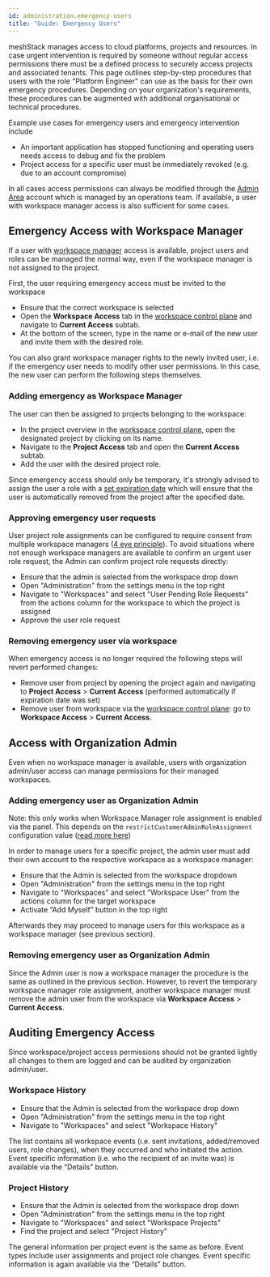 ```yaml
---
id: administration.emergency-users
title: "Guide: Emergency Users"
---
```


meshStack manages access to cloud platforms, projects and resources. In case urgent intervention is required by someone without regular access permissions there must be a defined process to securely access projects and associated tenants. This page outlines step-by-step procedures that users with the role "Platform Engineer" can use as the basis for their own emergency procedures. Depending on your organization's requirements, these procedures can be augmented with additional organisational or technical procedures.

Example use cases for emergency users and emergency intervention include

- An important application has stopped functioning and operating users needs access to debug and fix the problem
- Project access for a specific user must be immediately revoked (e.g. due to an account compromise)

In all cases access permissions can always be modified through the [Admin Area](administration.index.md) account which is managed by an operations team. If available, a user with workspace manager access is also sufficient for some cases.

## Emergency Access with Workspace Manager

If a user with [workspace manager](meshcloud.workspace.md) access is available, project users and roles can be managed the normal way, even if the workspace manager is not assigned to the project.

First, the user requiring emergency access must be invited to the workspace

- Ensure that the correct workspace is selected
- Open the **Workspace Access** tab in the [workspace control plane](./meshcloud.workspace.md#managing-your-meshworkspace) and navigate to **Current Access** subtab.
- At the bottom of the screen, type in the name or e-mail of the new user and invite them with the desired role.

You can also grant workspace manager rights to the newly invited user, i.e. if the emergency user needs to modify other user permissions. In this case, the new user can perform the following steps themselves.

### Adding emergency as Workspace Manager

The user can then be assigned to projects belonging to the workspace:

- In the project overview in the [workspace control plane](./meshcloud.workspace.md#managing-your-meshworkspace), open the designated project by clicking on its name.
- Navigate to the **Project Access** tab and open the **Current Access** subtab.
- Add the user with the desired project role.

Since emergency access should only be temporary, it's strongly advised to assign the user a role with a [set expiration date](./meshcloud.project.md#expiry-of-a-user-assignment) which will ensure that the user is automatically removed from the project after the specified date.

### Approving emergency user requests

User project role assignments can be configured to require consent from multiple workspace managers ([4 eye principle](./meshstack.authorization.md#user-project-role-approval)). To avoid situations where not enough workspace managers are available to confirm an urgent user role request, the Admin can confirm project role requests directly:

- Ensure that the admin is selected from the workspace drop down
- Open "Administration" from the settings menu in the top right
- Navigate to "Workspaces" and select "User Pending Role Requests" from the actions column for the workspace to which the project is assigned
- Approve the user role request

### Removing emergency user via workspace

When emergency access is no longer required the following steps will revert performed changes:

- Remove user from project by opening the project again and navigating to **Project Access** > **Current Access** (performed automatically if expiration date was set)
- Remove user from workspace via the [workspace control plane](./meshcloud.workspace.md#managing-your-meshworkspace): go to **Workspace Access** > **Current Access**.

## Access with Organization Admin

Even when no workspace manager is available, users with organization admin/user access can manage permissions for their managed workspaces.

### Adding emergency user as Organization Admin

Note: this only works when Workspace Manager role assignment is enabled via the panel. This depends on the `restrictCustomerAdminRoleAssignment` configuration
value ([read more here](meshstack.onboarding.md#workspace-user-invitations))

In order to manage users for a specific project, the admin user must add their own account to the respective workspace as a workspace manager:

- Ensure that the Admin is selected from the workspace dropdown
- Open "Administration" from the settings menu in the top right
- Navigate to "Workspaces" and select "Workspace User" from the actions column for the target workspace
- Activate “Add Myself” button in the top right

Afterwards they may proceed to manage users for this workspace as a workspace manager (see previous section).

### Removing emergency user as Organization Admin

Since the Admin user is now a workspace manager the procedure is the same as outlined in the previous section.
However, to revert the temporary workspace manager role assignment, another workspace manager must remove the admin user from the workspace via **Workspace Access** > **Current Access**.

## Auditing Emergency Access

Since workspace/project access permissions should not be granted lightly all changes to them are logged and can be audited by organization admin/user.

### Workspace History

- Ensure that the Admin is selected from the workspace drop down
- Open "Administration" from the settings menu in the top right
- Navigate to "Workspaces" and select "Workspace History"

The list contains all workspace events (i.e. sent invitations, added/removed users, role changes), when they occurred and who initiated the action. Event specific information (i.e. who the recipient of an invite was) is available via the “Details” button.

### Project History

- Ensure that the Admin is selected from the workspace drop down
- Open "Administration" from the settings menu in the top right
- Navigate to "Workspaces" and select "Workspace Projects"
- Find the project and select "Project History"

The general information per project event is the same as before. Event types include user assignments and project role changes.
Event specific information is again available via the “Details” button.
